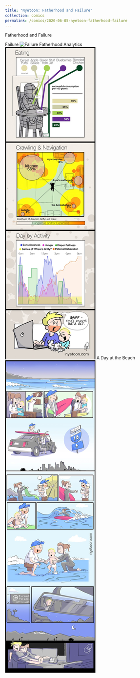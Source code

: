 ```yaml
---
title: "Nyetoon: Fatherhood and Failure"
collection: comics
permalink: /comics/2020-06-05-nyetoon-fatherhood-failure
---
```

Fatherhood and Failure

Failure
![Failure](../images/comics/nyetoon/nyetoon_failure-01-scaled.jpg)
Fatherhood Analytics
![Fatherhood Analytics](../images/comics/nyetoon/Nyetoon_Fatherhoodanalytics_01-scaled.jpg)
A Day at the Beach
![A Day at the Beach](../images/comics/nyetoon/Nyetoon_DayattheBeach_01-scaled.jpg)
